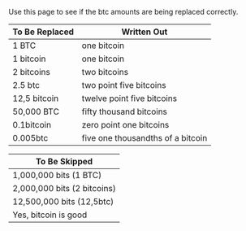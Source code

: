 Use this page to see if the btc amounts are being replaced correctly.

|To Be Replaced|Written Out|
|-|-|
|1 BTC|one bitcoin  
|1 bitcoin|one bitcoin|  
|2 bitcoins|two bitcoins|
|2.5 btc|two point five bitcoins|
|12,5 bitcoin|twelve point five bitcoins|
|50,000 BTC|fifty thousand bitcoins|
|0.1bitcoin|zero point one bitcoins|
|0.005btc|five one thousandths of a bitcoin|

|To Be Skipped|
|-|
|1,000,000 bits (1 BTC)|
|2,000,000 bits (2 bitcoins)|
|12,500,000 bits (12,5btc)|
|Yes, bitcoin is good|
